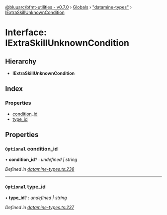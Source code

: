 [@bluuarc/bfmt-utilities - v0.7.0](../README.md) › [Globals](../globals.md) › ["datamine-types"](../modules/_datamine_types_.md) › [IExtraSkillUnknownCondition](_datamine_types_.iextraskillunknowncondition.md)

# Interface: IExtraSkillUnknownCondition

## Hierarchy

* **IExtraSkillUnknownCondition**

## Index

### Properties

* [condition_id](_datamine_types_.iextraskillunknowncondition.md#optional-condition_id)
* [type_id](_datamine_types_.iextraskillunknowncondition.md#optional-type_id)

## Properties

### `Optional` condition_id

• **condition_id**? : *undefined | string*

*Defined in [datamine-types.ts:238](https://github.com/BluuArc/bfmt-utilities/blob/master/src/datamine-types.ts#L238)*

___

### `Optional` type_id

• **type_id**? : *undefined | string*

*Defined in [datamine-types.ts:237](https://github.com/BluuArc/bfmt-utilities/blob/master/src/datamine-types.ts#L237)*
